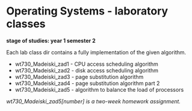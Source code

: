 # Operating Systems  - laboratory classes
__stage of studies: year 1 semester 2__

Each lab class dir contains a fully implementation of the given algorithm.

* wt730_Madeiski_zad1 - CPU access scheduling algorithm
* wt730_Madeiski_zad2 - disk access scheduling algorithm
* wt730_Madeiski_zad3 - page substitution algorithm
* wt730_Madeiski_zad4 - page substitution algorithm part 2
* wt730_Madeiski_zad5 - algorithm to balance the load of processors

_wt730_Madeiski_zad5[number] is a two-week homework assignment._
